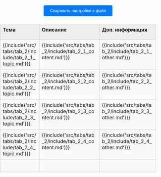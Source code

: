 <style>
:root {
    --content-max-width: 97%;
}

/* Базовые сбросы и контейнеры */
html, body {
    margin: 0;
    padding: 0;
    width: 100%;
    height: 100%;
}

.container {
    width: 100%;
    box-sizing: border-box;
    margin: 0;
    padding: 0;
}

/* Навигация (если используется) */
.nav-chapters {
    min-width: 20px;
}

/* Стили таблицы - ОБНОВЛЕНО */
.data-table {
    width: 100%;
    border-collapse: collapse;
    margin: 20px auto;
    table-layout: fixed;
}

.data-table col:nth-child(1) { width: 200px; }
.data-table col:nth-child(2) { width: 300px; }
.data-table col:nth-child(3) { width: 250px; }

/* Общие стили ячеек - ОБНОВЛЕНО */
.data-table tr {
    height: auto; /* Автоматическая высота строки */
}

.data-table td, .data-table th {
    border: 1px solid #ccc;
    position: relative;
    padding: 0;
    vertical-align: top;
    background-color: #f9f9f9; /* Фон по умолчанию для всей ячейки */
    height: auto;
}

/* Стили заголовков */
.data-table th {
    background-color: #eeeeee;
    font-weight: bold;
    height: 50px; /* Фиксированная высота для заголовков */
}

/* Контейнер содержимого ячейки - ОБНОВЛЕНО */
.data-table .cell-content {
    display: block;
    width: 100%;
    min-height: 40px;
    padding: 8px;
    box-sizing: border-box;
    background-color: transparent; /* Делаем внутренний div прозрачным */
    text-align: left;
    outline: none;
}

/* Редактируемые ячейки */
.data-table td .cell-content[contenteditable="true"] {
    background-color: #f9f9f9;
    word-wrap: break-word;
    overflow-wrap: anywhere;
}

.data-table td .cell-content[contenteditable="true"]:focus {
    background-color: #fff;
    box-shadow: 0 0 5px rgba(0,123,255,0.5);
}

/* Панель управления */
.controls {
    text-align: center;
    margin: 20px;
}

.controls button {
    margin: 5px;
    padding: 10px 20px;
    background-color: #007bff;
    color: white;
    border: none;
    border-radius: 4px;
    cursor: pointer;
}

.controls button:hover {
    background-color: #0056b3;
}

.file-input {
    margin: 10px;
}

/* Настройки таблицы */
.settings-trigger {
    position: absolute;
    top: 0;
    right: 0;
    width: 20px;
    height: 20px;
    cursor: pointer;
    z-index: 10;
    border-radius: 0 0 0 8px;
}

.settings-trigger:hover {
    background-color: rgba(0,123,255,0.1);
}

.settings-menu {
    display: none;
    position: absolute;
    top: 20px;
    right: 2px;
    background: #fff;
    border: 1px solid #ccc;
    padding: 4px;
    border-radius: 4px;
    white-space: nowrap;
    box-shadow: 0 2px 5px rgba(0,0,0,0.2);
    z-index: 100;
    font-size: 12px;
}

.show-settings .settings-menu {
    display: flex;
    gap: 8px;
    align-items: center;
}

.settings-menu label {
    display: flex;
    align-items: center;
    gap: 4px;
}

.settings-menu input[type="number"],
.settings-menu select,
.settings-menu input[type="color"] {
    width: 50px;
    font-size: 12px;
}

/* Ресайзер колонок */
.column-resizer {
    position: absolute;
    top: 0;
    right: -2px;
    width: 4px;
    height: 100%;
    cursor: col-resize;
    background: transparent;
    z-index: 5;
}

.column-resizer:hover {
    background: rgba(0,123,255,0.3);
}

/* Стили для блоков кода */
.data-table .cell-content pre {
    margin: 0;
    padding: 0px;
    background:rgb(245, 245, 245);
    border-radius: 4px;
    overflow-x: auto;
}

.data-table .cell-content code {
    font-family: Consolas, Monaco, 'Andale Mono', monospace;
    font-size: 0.9em;
}

#status {
    position: fixed;
    bottom: 20px;
    left: 50%;
    transform: translateX(-50%);
    padding: 10px 20px;
    background: rgba(0,0,0,0.7);
    color: white;
    border-radius: 5px;
    z-index: 1000;
    opacity: 1;
    transition: opacity 0.3s;
}
</style>
<div class="container">
    <div class="controls">
        <button id="saveSettingsBtn">Сохранить настройки в файл</button>
    </div>
    <table class="data-table" id="dataTable">
        <colgroup>
            <col id="tab_2_col-0">
            <col id="tab_2_col-1">
            <col id="tab_2_col-2">
        </colgroup>
        <thead>
            <tr id="tab_2_header_row">
                <th id="tab_2_header_topic"><div class="cell-content" contenteditable="true">Тема</div></th>
                <th id="tab_2_header_content"><div class="cell-content" contenteditable="true">Описание</div></th>
                <th id="tab_2_header_other"><div class="cell-content" contenteditable="true">Доп. информация</div></th>
            </tr>
        </thead>
        <tbody>
            <tr id="tab_2_1">
                <td id="tab_2_1_topic"><div class="cell-content" contenteditable="true">{{include('src/tabs/tab_2/include/tab_2_1_topic.md')}}</div></td>
                <td id="tab_2_1_content"><div class="cell-content" contenteditable="true">{{include('src/tabs/tab_2/include/tab_2_1_content.md')}}</div></td>
                <td id="tab_2_1_other"><div class="cell-content" contenteditable="true">{{include('src/tabs/tab_2/include/tab_2_1_other.md')}}</div></td>
            </tr>
            <tr id="tab_2_2">
                <td id="tab_2_2_topic"><div class="cell-content" contenteditable="true">{{include('src/tabs/tab_2/include/tab_2_2_topic.md')}}</div></td>
                <td id="tab_2_2_content"><div class="cell-content" contenteditable="true">{{include('src/tabs/tab_2/include/tab_2_2_content.md')}}</div></td>
                <td id="tab_2_2_other"><div class="cell-content" contenteditable="true">{{include('src/tabs/tab_2/include/tab_2_2_other.md')}}</div></td>
            </tr>
            <tr id="tab_2_3">
                <td id="tab_2_3_topic"><div class="cell-content" contenteditable="true">{{include('src/tabs/tab_2/include/tab_2_3_topic.md')}}</div></td>
                <td id="tab_2_3_content"><div class="cell-content" contenteditable="true">{{include('src/tabs/tab_2/include/tab_2_3_content.md')}}</div></td>
                <td id="tab_2_3_other"><div class="cell-content" contenteditable="true">{{include('src/tabs/tab_2/include/tab_2_3_other.md')}}</div></td>
            </tr>
            <tr id="tab_2_4">
                <td id="tab_2_4_topic"><div class="cell-content" contenteditable="true">{{include('src/tabs/tab_2/include/tab_2_4_topic.md')}}</div></td>
                <td id="tab_2_4_content"><div class="cell-content" contenteditable="true">{{include('src/tabs/tab_2/include/tab_2_4_content.md')}}</div></td>
                <td id="tab_2_4_other"><div class="cell-content" contenteditable="true">{{include('src/tabs/tab_2/include/tab_2_4_other.md')}}</div></td>
            </tr>
            <tr id="tab_2_5">
                <td id="tab_2_5_topic"><div class="cell-content" contenteditable="true"></div></td>
                <td id="tab_2_5_content"><div class="cell-content" contenteditable="true"></div></td>
                <td id="tab_2_5_other"><div class="cell-content" contenteditable="true"></div></td>
            </tr>         
        </tbody>
    </table>
    <div class="status" id="tab_2_status"></div>
</div>

<script>
// Глобальные переменные
const isGitHubPages = window.location.host.includes('github.io');
const basePath = isGitHubPages ? '/snippet-stash' : '';

const currentTabId = 'tab_2'; // Идентификатор текущей вкладки
let tableSettings = null;     // Хранилище настроек таблицы
let contentStore = {};       // Хранилище содержимого ячеек  

// Инициализация при загрузке страницы
window.addEventListener('DOMContentLoaded', async () => {
    try {
        // 1. Загружаем настройки из файла
        await loadSettingsFromFile();
        
        // 2. Инициализируем хранилище контента  
        initContentStore();
        
        // 3. Инициализируем таблицу
        initTableSettings();
        
        showFeedback("Таблица готова к работе");
    } catch (error) {
        console.error("Ошибка инициализации:", error);
        showFeedback("Ошибка загрузки таблицы", true);
    }
});

async function loadSettingsFromFile() {
    console.log('Loading settings from file...');
    try {
        const response = await fetch(`${basePath}/config/table-settings.json`);
        if (!response.ok) throw new Error("Файл настроек не найден");
        
        tableSettings = await response.text();
        console.log('Settings loaded');
    } catch (error) {
        console.warn("Используются настройки по умолчанию:", error);
        showFeedback("Ошибка загрузки настроек", true);
        initDefaultSettings();
    }
}

function initDefaultSettings() {
    const defaultSettings = {
        columns: [
            { width: 200 },
            { width: 500 },
            { width: 50 }
        ],
        cells: {
            [`${currentTabId}_header_topic`]: {
                fontSize: "16px",
                backgroundColor: "#f0f0f0",
                contentType: "text",
                width: 200
            },
            [`${currentTabId}_header_content`]: {
                fontSize: "16px",
                backgroundColor: "#f0f0f0",
                contentType: "text",
                width: 300
            },
            [`${currentTabId}_header_other`]: {
                fontSize: "16px",
                backgroundColor: "#f0f0f0",
                contentType: "text",
                width: 250
            }
        }
    };
    tableSettings = JSON.stringify(defaultSettings);
}

// Инициализация хранилища для нового/обновленного контента 
function initContentStore() {
    contentStore = window.indexstore?.contentStore || {};
    if (!contentStore[currentTabId]) {
        contentStore[currentTabId] = {};
    }
}

// Функция инициализации таблицы с учетом идентификаторов вкладки
function initTableSettings() {
    const cells = document.querySelectorAll('.data-table td, .data-table th');
    
    cells.forEach((cell) => {
        if (cell.tagName === 'TH' && !cell.querySelector('.cell-content')) {
            const contentWrapper = document.createElement('div');
            contentWrapper.className = 'cell-content';
            contentWrapper.contentEditable = true;
            contentWrapper.innerHTML = cell.innerHTML;
            cell.innerHTML = '';
            cell.appendChild(contentWrapper);
        }
        
        // Добавляем обработчики для ячеек с контентом  
        if (cell.tagName === 'TD') {
            const contentWrapper = cell.querySelector('.cell-content') || cell;
            const cellId = getCellId(cell);
            
            // Восстанавливаем сохраненный контент
            if (contentStore[currentTabId]?.[cellId] !== undefined) {
                contentWrapper.innerHTML = contentStore[currentTabId][cellId];
            }
            
            // Обработчик изменений
            contentWrapper.addEventListener('input', (e) => {
                updateCellContent(cell, e.target.innerHTML);
            });
        }
        
        const trigger = document.createElement('div');
        trigger.className = 'settings-trigger';

        const menu = document.createElement('div');
        menu.className = 'settings-menu';
        
        const isHeader = cell.tagName === 'TH';
        const columnIndex = cell.cellIndex;
        const contentWrapper = cell.querySelector('.cell-content');
        
        let menuHTML = `
            <label>F: <input type="number" class="font-size" value="14" min="8" max="24"></label>
            <label>B: <input type="color" class="bg-color" value="${rgbToHex(getComputedStyle(cell).backgroundColor) || '#f9f9f9'}"></label>
            <label>T:
                <select class="content-type">
                    <option value="text">text</option>
                    <option value="code">code</option>
                    <option value="html">HTML</option>
                </select>
            </label>
        `;
        
        if (isHeader) {
            const currentWidth = getColumnWidth(columnIndex);
            menuHTML += `<label>W: <input type="number" class="column-width" value="${currentWidth}" min="50" max="800"></label>`;
        }
        
        menuHTML += `<label>H: <input type="number" class="row-height" placeholder="auto" min="30" max="1000"></label>`;

        menu.innerHTML = menuHTML;

        setupMenuEvents(cell, menu, contentWrapper);
        setupIconClick(cell, trigger);

        cell.appendChild(trigger);
        cell.appendChild(menu);
    });

    setupGlobalClick();
    applyCurrentSettings();
}

// Функция для получения чистого содержимого ячейки
function getCleanCellContent(cellId) {
    const cell = document.getElementById(`${currentTabId}_${cellId}`);
    if (!cell) return '';
    
    // Клонируем элемент, чтобы не повредить оригинал
    const clone = cell.cloneNode(true);
    
    // Удаляем меню настроек
    const menu = clone.querySelector('.settings-menu');
    if (menu) menu.remove();
    
    // Удаляем триггер настроек
    const trigger = clone.querySelector('.settings-trigger');
    if (trigger) trigger.remove();
    
    // Получаем чистый текст
    return clone.textContent.trim();
}

// Обновление содержимого ячейки  
function updateCellContent(cell, content) {
    const cellId = getCellId(cell);
    contentStore[currentTabId][cellId] = getCleanCellContent(cellId);
   
    console.log(`Content updated for ${cellId}:`, contentStore[currentTabId][cellId]);
    //console.log(document.getElementById(`${currentTabId}_${cellId}`).textContent);
}

 

// Получение ID ячейки  
function getCellId(cell) {
    const rowId = cell.parentElement.id.replace(`${currentTabId}_`, '');
    const cellType = getCellType(cell.cellIndex);
    return `${rowId}_${cellType}`;
}

// Определяем тип ячейки по индексу
function getCellType(cellIndex) {
    const types = ['topic', 'content', 'other'];
    return types[cellIndex] || cellIndex;
}

// Сохранение всех данных 
document.getElementById('saveSettingsBtn').addEventListener('click', function() {
    console.log('Save button clicked');
    // Обновляем contentStore перед сохранением
    Object.keys(contentStore[currentTabId]).forEach(cellId => {
        contentStore[currentTabId][cellId] = getCleanCellContent(cellId);
    });

    // Сохраняем в indexstore
    window.indexstore = window.indexstore || {};
    window.indexstore.contentStore = contentStore;
    
    saveSettingsToFile().then(() => {
        console.log('Settings saved successfully');
        console.log('Current content:', JSON.stringify(contentStore, null, 2));
        showFeedback("Все данные сохранены");
    }).catch(error => {
        console.error('Save error:', error);
        showFeedback("Ошибка сохранения", true);
    });
});

 

function applyCurrentSettings() {
    if (!tableSettings) return;

    try {
        const settings = JSON.parse(tableSettings);
        
        if (settings.columns) {
            settings.columns.forEach((col, index) => {
                if (col.width) {
                    setColumnWidth(index, col.width);
                }
            });
        }
        
        if (settings.cells) {
            document.querySelectorAll('.data-table th').forEach((th) => {
                const cellId = `${currentTabId}_header_${getCellType(th.cellIndex)}`;
                if (settings.cells[cellId]) {
                    applyCellSettings(th, settings.cells[cellId]);
                }
            });
            
            document.querySelectorAll('.data-table td').forEach((td) => {
                const rowId = td.parentElement.id.replace(`${currentTabId}_`, '');
                if (!rowId) return;
                
                const cellId = `${currentTabId}_${rowId}_${getCellType(td.cellIndex)}`;
                if (settings.cells[cellId]) {
                    applyCellSettings(td, settings.cells[cellId]);
                }
            });
        }
    } catch (error) {
        console.error("Ошибка применения настроек:", error);
    }
}

function applyCellSettings(cell, settings) {
    const content = cell.querySelector('.cell-content') || cell;
    
    if (settings.fontSize) content.style.fontSize = settings.fontSize;
    if (settings.backgroundColor) cell.style.backgroundColor = settings.backgroundColor;
    
    if (settings.rowHeight && settings.rowHeight !== 'auto') {
        cell.parentElement.style.height = settings.rowHeight;
        cell.parentElement.dataset.fixedHeight = "true";
    }
    
    const menu = cell.querySelector('.settings-menu');
    if (menu) {
        menu.querySelector('.font-size').value = parseInt(settings.fontSize) || 14;
        if (settings.backgroundColor) {
            menu.querySelector('.bg-color').value = settings.backgroundColor;
        }
        
        const columnWidthInput = menu.querySelector('.column-width');
        if (columnWidthInput && settings.width) {
            columnWidthInput.value = settings.width;
        }
        
        const rowHeightInput = menu.querySelector('.row-height');
        if (rowHeightInput) {
            rowHeightInput.value = settings.rowHeight ? parseInt(settings.rowHeight) : '';
        }
        
        const contentTypeSelect = menu.querySelector('.content-type');
        if (contentTypeSelect && settings.contentType) {
            contentTypeSelect.value = settings.contentType;
        }
    }
}



async function saveSettingsToFile() {
    try {
        const settings = {
            columns: [],
            cells: {}
        };
        
        for (let i = 0; i < 3; i++) {
            settings.columns.push({
                width: getColumnWidth(i)
            });
        }
        
        document.querySelectorAll('.data-table th').forEach((th) => {
            const cellType = getCellType(th.cellIndex);
            const cellId = `${currentTabId}_header_${cellType}`;
            
            const menu = th.querySelector('.settings-menu');
            if (menu) {
                settings.cells[cellId] = {
                    fontSize: th.querySelector('.cell-content').style.fontSize || "",
                    backgroundColor: th.style.backgroundColor || "",
                    rowHeight: th.parentElement.style.height || "auto",
                    contentType: menu.querySelector('.content-type').value || "text",
                    width: menu.querySelector('.column-width')?.value || null
                };
            }
        });
        
        document.querySelectorAll('.data-table td').forEach((td) => {
            const rowId = td.parentElement.id.replace(`${currentTabId}_`, '');
            const cellType = getCellType(td.cellIndex);
            const cellId = `${currentTabId}_${rowId}_${cellType}`;
            
            const menu = td.querySelector('.settings-menu');
            if (menu) {
                settings.cells[cellId] = {
                    fontSize: td.querySelector('.cell-content').style.fontSize || "",
                    backgroundColor: td.style.backgroundColor || "",
                    rowHeight: td.parentElement.style.height || "auto",
                    contentType: menu.querySelector('.content-type').value || "text"
                };
            }
        });
        
        tableSettings = JSON.stringify(settings);
        /* Тут отправка через Github API*/

        
    } catch (error) {
        console.error("Ошибка сохранения:", error);
        showFeedback("Ошибка сохранения", true);
    }
}

function rgbToHex(rgb) {
    if (rgb.startsWith('#')) return rgb;
    const result = /^rgba?\((\d+),\s*(\d+),\s*(\d+)(?:,\s*\d+\.?\d*)?\)$/i.exec(rgb);
    if (!result) return '#f9f9f9';
    const r = parseInt(result[1], 10).toString(16).padStart(2, '0');
    const g = parseInt(result[2], 10).toString(16).padStart(2, '0');
    const b = parseInt(result[3], 10).toString(16).padStart(2, '0');
    return `#${r}${g}${b}`.toLowerCase();
}

function getColumnWidth(columnIndex) {
    const col = document.getElementById(`${currentTabId}_col-${columnIndex}`);
    if (col && col.style.width) {
        return parseInt(col.style.width);
    }
    const defaultWidths = [200, 300, 250];
    return defaultWidths[columnIndex] || 150;
}

function setColumnWidth(columnIndex, width) {
    const col = document.getElementById(`${currentTabId}_col-${columnIndex}`);
    if (col) {
        col.style.width = `${width}px`;
    }
}

function setupMenuEvents(cell, menu, contentWrapper) {
    menu.addEventListener('click', e => e.stopPropagation());
    
    const fontSizeInput = menu.querySelector('.font-size');
    fontSizeInput.addEventListener('input', e => {
        const value = `${e.target.value}px`;
        contentWrapper.style.fontSize = value;
        updateCellSettings(cell, { fontSize: value });
        showFeedback(`Размер шрифта изменен на ${e.target.value}px`);
    });

    const bgColorInput = menu.querySelector('.bg-color');
    bgColorInput.addEventListener('input', e => {
        cell.style.backgroundColor = e.target.value;
        if (contentWrapper) contentWrapper.style.backgroundColor = 'transparent';
        updateCellSettings(cell, { backgroundColor: e.target.value });
        showFeedback(`Цвет фона изменен`);
    });

    const contentTypeSelect = menu.querySelector('.content-type');
    if (contentTypeSelect) {
        contentTypeSelect.addEventListener('change', e => {
            updateCellSettings(cell, { contentType: e.target.value });
            showFeedback(`Тип контента изменен на ${e.target.value}`);
        });
    }

    const columnWidthInput = menu.querySelector('.column-width');
    if (columnWidthInput && cell.tagName === 'TH') {
        columnWidthInput.addEventListener('input', e => {
            const width = parseInt(e.target.value);
            if (width >= 50) {
                setColumnWidth(cell.cellIndex, width);
                updateColumnSettings(cell.cellIndex, { width });
                showFeedback(`Ширина колонки ${cell.cellIndex + 1} изменена на ${width}px`);
            }
        });
    }

    const rowHeightInput = menu.querySelector('.row-height');
    if (rowHeightInput) {
        rowHeightInput.addEventListener('input', e => {
            const height = parseInt(e.target.value);
            const row = cell.parentElement;
            
            if (height >= 30) {
                row.style.height = `${height}px`;
                row.style.minHeight = `${height}px`;
                row.dataset.fixedHeight = "true";
                showFeedback(`Высота строки установлена ${height}px`);
            } else if (e.target.value === '') {
                row.style.height = 'auto';
                row.style.minHeight = 'auto';
                delete row.dataset.fixedHeight;
                showFeedback(`Высота строки: автоматическая`);
            }
            
            updateCellSettings(cell, { rowHeight: height >= 30 ? `${height}px` : 'auto' });
        });
    }

    menu.querySelectorAll('input, select').forEach(el => {
        el.addEventListener('click', e => e.stopPropagation());
        el.addEventListener('focus', e => e.stopPropagation());
    });
}

function updateCellSettings(cell, newSettings) {
    if (!tableSettings) initDefaultSettings();
    
    const settings = JSON.parse(tableSettings);
    
    let cellId;
    const rowId = cell.parentElement.id.replace(`${currentTabId}_`, '');
    
    if (cell.tagName === 'TH') {
        cellId = `${currentTabId}_header_${getCellType(cell.cellIndex)}`;
    } else {
        cellId = `${currentTabId}_${rowId}_${getCellType(cell.cellIndex)}`;
    }
    
    if (!settings.cells) settings.cells = {};
    settings.cells[cellId] = { ...(settings.cells[cellId] || {}), ...newSettings };
    tableSettings = JSON.stringify(settings);
    
    console.log('Updated cell settings:', { cellId, newSettings });
}

function updateColumnSettings(columnIndex, newSettings) {
    if (!tableSettings) initDefaultSettings();
    
    const settings = JSON.parse(tableSettings);
    if (!settings.columns[columnIndex]) {
        settings.columns[columnIndex] = {};
    }
    
    settings.columns[columnIndex] = { ...settings.columns[columnIndex], ...newSettings };
    tableSettings = JSON.stringify(settings);
}

function setupIconClick(cell, trigger) {
    trigger.addEventListener('click', e => {
        e.stopPropagation();
        document.querySelectorAll('.data-table td, .data-table th').forEach(c => {
            if (c !== cell) c.classList.remove('show-settings');
        });
        cell.classList.toggle('show-settings');
    });
}

function setupGlobalClick() {
    document.addEventListener('click', (e) => {
        if (!e.target.closest('.settings-menu') && !e.target.closest('.settings-trigger')) {
            document.querySelectorAll('.data-table td, .data-table th').forEach(c => {
                c.classList.remove('show-settings');
            });
        }
    });
}

function showFeedback(message, isError = false) {
    const status = document.getElementById(`${currentTabId}_status`);
    if (status) {
        status.textContent = message;
        status.style.color = isError ? 'red' : '#28a745';
        status.style.fontWeight = 'bold';
        
        setTimeout(() => {
            status.textContent = '';
        }, 2000);
    }
}
</script>